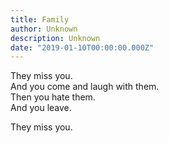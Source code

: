 ```yaml
---
title: Family
author: Unknown
description: Unknown
date: "2019-01-10T00:00:00.000Z"
---
```

They miss you.<br/>
And you come and laugh with them.<br />
Then you hate them.<br /> 
And you leave.<br /> 

They miss you.
